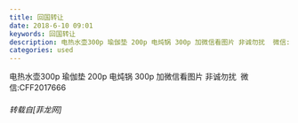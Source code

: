 ```yaml
---
title: 回国转让
date: 2018-6-10 09:01
keywords: 回国转让
description: 电热水壶300p 瑜伽垫 200p 电炖锅 300p 加微信看图片 非诚勿扰  微信:CFF2017666
categories: used
---
```

<td class="t_f" id="postmessage_1406734">

电热水壶300p 瑜伽垫 200p 电炖锅 300p 加微信看图片 非诚勿扰  微信:CFF2017666</td>
###### 转载自[菲龙网]